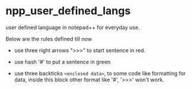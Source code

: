 # npp_user_defined_langs
user defined language in notepad++ for everyday use.

Below are the rules defined till now 

- use three right arrows ">>>" to start sentence in red.

- use hash '#' to put a sentence in green

- use three backticks ``` <enclosed data> ```, to some code like formatting for data, inside this block other format like '#', '>>>' won't work.
